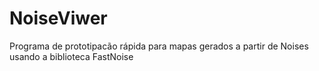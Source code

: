 # NoiseViwer
Programa de prototipacão rápida para mapas gerados a partir de Noises usando a biblioteca FastNoise
